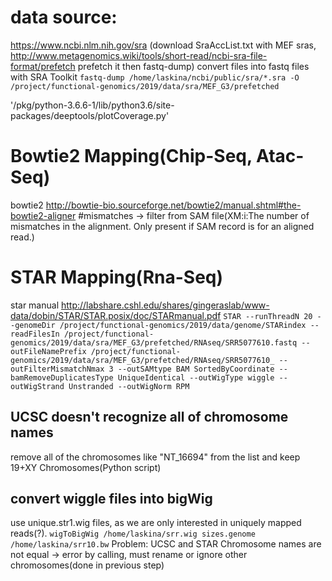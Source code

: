 # data source:
https://www.ncbi.nlm.nih.gov/sra (download SraAccList.txt with MEF sras, 
http://www.metagenomics.wiki/tools/short-read/ncbi-sra-file-format/prefetch
prefetch it then fastq-dump)
convert files into fastq files with SRA Toolkit
`fastq-dump /home/laskina/ncbi/public/sra/*.sra -O /project/functional-genomics/2019/data/sra/MEF_G3/prefetched`

'/pkg/python-3.6.6-1/lib/python3.6/site-packages/deeptools/plotCoverage.py'


# Bowtie2 Mapping(Chip-Seq, Atac-Seq)
bowtie2 http://bowtie-bio.sourceforge.net/bowtie2/manual.shtml#the-bowtie2-aligner
#mismatches -> filter from SAM file(XM:i:<N>The number of mismatches in the alignment. Only present if SAM record is for an aligned read.)


# STAR Mapping(Rna-Seq)
star manual http://labshare.cshl.edu/shares/gingeraslab/www-data/dobin/STAR/STAR.posix/doc/STARmanual.pdf
`STAR --runThreadN 20 --genomeDir /project/functional-genomics/2019/data/genome/STARindex --readFilesIn /project/functional-genomics/2019/data/sra/MEF_G3/prefetched/RNAseq/SRR5077610.fastq --outFileNamePrefix /project/functional-genomics/2019/data/sra/MEF_G3/prefetched/RNAseq/SRR5077610_ --outFilterMismatchNmax 3 --outSAMtype BAM SortedByCoordinate --bamRemoveDuplicatesType UniqueIdentical --outWigType wiggle --outWigStrand Unstranded --outWigNorm RPM`

## UCSC doesn't recognize all of chromosome names

remove all of the chromosomes like "NT_16694" from the list and keep 19+XY Chromosomes(Python script)

## convert wiggle files into bigWig
use unique.str1.wig files, as we are only interested in uniquely mapped reads(?). 
`wigToBigWig /home/laskina/srr.wig sizes.genome /home/laskina/srr10.bw`
Problem: UCSC and STAR Chromosome names are not equal -> error by calling, must rename or ignore other chromosomes(done in previous step)





